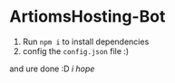 # ArtiomsHosting-Bot

1. Run `npm i` to install dependencies
2. config the `config.json` file :)

and ure done :D
*i hope*
